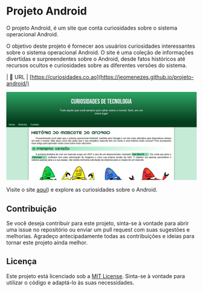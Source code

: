 # Projeto Android

O projeto Android, é um site que conta curiosidades sobre o sistema operacional Android.

O objetivo deste projeto é fornecer aos usuários curiosidades interessantes sobre o sistema operacional Android. O site é uma coleção de informações divertidas e surpreendentes sobre o Android, desde fatos históricos até recursos ocultos e curiosidades sobre as diferentes versões do sistema.

| :rocket: URL         | [https://curiosidades.co.ao](https://jeomenezes.github.io/projeto-android/)

<!-- Inserir imagem com a #vitrinedev ao final do link -->
![](https://github.com/jeomenezes/projeto-android/blob/main/imagens/ilustra-site-android.png)

Visite o site [aqui](https://jeomenezes.github.io/projeto-android/)) e explore as curiosidades sobre o Android.

## Contribuição

Se você deseja contribuir para este projeto, sinta-se à vontade para abrir uma issue no repositório ou enviar um pull request com suas sugestões e melhorias. Agradeço antecipadamente todas as contribuições e ideias para tornar este projeto ainda melhor.

## Licença

Este projeto está licenciado sob a [MIT License](https://opensource.org/licenses/MIT). Sinta-se à vontade para utilizar o código e adaptá-lo às suas necessidades.
